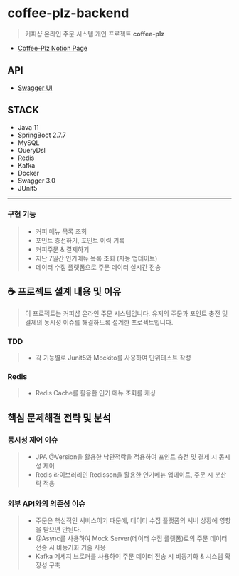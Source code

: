 # coffee-plz-backend
> 커피샵 온라인 주문 시스템 개인 프로젝트 **coffee-plz**
- [Coffee-Plz Notion Page](https://www.notion.so/coffee-plz-java11-backend-46f6d2efb26f45f39ec42010399f7728)

## API
- [Swagger UI](http://localhost:8080/swagger-ui/index.html)

## STACK
- Java 11
- SpringBoot 2.7.7
- MySQL
- QueryDsl
- Redis
- Kafka
- Docker
- Swagger 3.0
- JUnit5
---
### 구현 기능
> * 커피 메뉴 목록 조회
> * 포인트 충전하기, 포인트 이력 기록
> * 커피주문 & 결제하기
> * 지난 7일간 인기메뉴 목록 조회 (자동 업데이트)
> * 데이터 수집 플랫폼으로 주문 데이터 실시간 전송

## ☕️ 프로젝트 설계 내용 및 이유 
> 이 프로젝트는 커피샵 온라인 주문 시스템입니다. 유저의 주문과 포인트 충전 및 결제의 동시성 이슈를 해결하도록 설계한 프로젝트입니다. 

### TDD
> * 각 기능별로 Junit5와 Mockito를 사용하여 단위테스트 작성

### Redis
> * Redis Cache를 활용한 인기 메뉴 조회를 캐싱 

## 핵심 문제해결 전략 및 분석

### 동시성 제어 이슈 
> * JPA @Version을 활용한 낙관적락을 적용하여 포인트 충전 및 결제 시 동시성 제어 
> * Redis 라이브러리인 Redisson을 활용한 인기메뉴 업데이트, 주문 시 분산락 적용

### 외부 API와의 의존성 이슈
> * 주문은 핵심적인 서비스이기 때문에, 데이터 수집 플랫폼의 서버 상황에 영향을 받으면 안된다.
> * @Async를 사용하여 Mock Server(데이터 수집 플랫폼)로의 주문 데이터 전송 시 비동기화 기술 사용
> * Kafka 메세지 브로커를 사용하여 주문 데이터 전송 시 비동기화 & 시스템 확장성 구축
